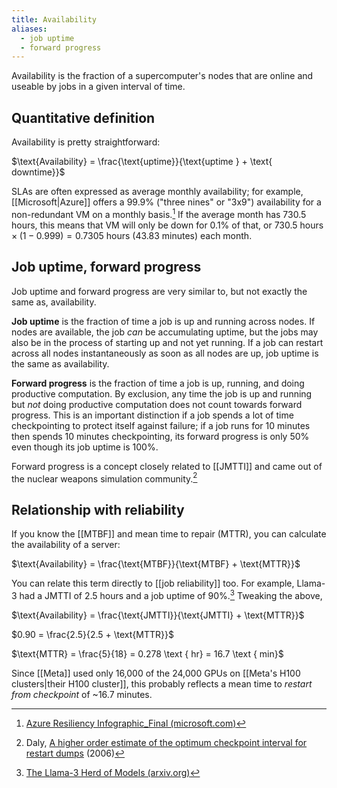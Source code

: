 ```yaml
---
title: Availability
aliases:
  - job uptime
  - forward progress
---
```

Availability is the fraction of a supercomputer's nodes that are online and useable by jobs in a given interval of time.

## Quantitative definition

Availability is pretty straightforward:

$\text{Availability} = \frac{\text{uptime}}{\text{uptime } + \text{ downtime}}$

SLAs are often expressed as average monthly availability; for example, [[Microsoft|Azure]] offers a 99.9% ("three nines" or "3x9") availability for a non-redundant VM on a monthly basis.[^1] If the average month has 730.5 hours, this means that VM will only be down for 0.1% of that, or $730.5 \text{ hours} \times (1 - 0.999) = 0.7305 \text{ hours}$ (43.83 minutes) each month.

## Job uptime, forward progress

Job uptime and forward progress are very similar to, but not exactly the same as, availability.

**Job uptime** is the fraction of time a job is up and running across nodes. If nodes are available, the job _can_ be accumulating uptime, but the jobs may also be in the process of starting up and not yet running. If a job can restart across all nodes instantaneously as soon as all nodes are up, job uptime is the same as availability.

**Forward progress** is the fraction of time a job is up, running, and doing productive computation. By exclusion, any time the job is up and running but _not_ doing productive computation does not count towards forward progress. This is an important distinction if a job spends a lot of time checkpointing to protect itself against failure; if a job runs for 10 minutes then spends 10 minutes checkpointing, its forward progress is only 50% even though its job uptime is 100%.

Forward progress is a concept closely related to [[JMTTI]] and came out of the nuclear weapons simulation community.[^3]

## Relationship with reliability

If you know the [[MTBF]] and mean time to repair (MTTR), you can calculate the availability of a server:

$\text{Availability} = \frac{\text{MTBF}}{\text{MTBF} + \text{MTTR}}$

You can relate this term directly to [[job reliability]] too. For example, Llama-3 had a JMTTI of 2.5 hours and a job uptime of 90%.[^2] Tweaking the above,

$\text{Availability} = \frac{\text{JMTTI}}{\text{JMTTI} + \text{MTTR}}$

$0.90 = \frac{2.5}{2.5 + \text{MTTR}}$

$\text{MTTR} = \frac{5}{18} = 0.278 \text { hr} = 16.7 \text { min}$

Since [[Meta]] used only 16,000 of the 24,000 GPUs on [[Meta's H100 clusters|their H100 cluster]], this probably reflects a mean time to _restart from checkpoint_ of ~16.7 minutes.

[^1]: [Azure Resiliency Infographic_Final (microsoft.com)](https://azure.microsoft.com/files/Features/Reliability/AzureResiliencyInfographic.pdf?v=95f7f9240e31cb9d723ea0cfdea7864bef338788e9324919e9a93635fb8f64c5)
[^2]: [The Llama-3 Herd of Models (arxiv.org)](https://arxiv.org/abs/2407.21783)
[^3]: Daly, [A higher order estimate of the optimum checkpoint interval for restart dumps](https://doi.org/10.1016/j.future.2004.11.016) (2006)